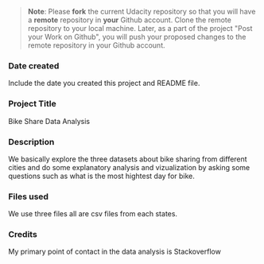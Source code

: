 >**Note**: Please **fork** the current Udacity repository so that you will have a **remote** repository in **your** Github account. Clone the remote repository to your local machine. Later, as a part of the project "Post your Work on Github", you will push your proposed changes to the remote repository in your Github account.

### Date created
Include the date you created this project and README file.

### Project Title

Bike Share Data Analysis 

### Description


We basically explore the three datasets about bike sharing from different cities and do some explanatory analysis and vizualization by asking some questions such as what is the most hightest day for bike. 


### Files used

We use three files all are csv files from each states.



### Credits

My primary point of contact in the data analysis is Stackoverflow
